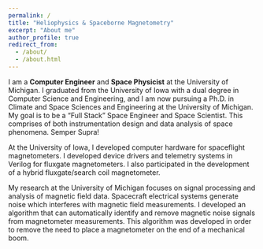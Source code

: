 ```yaml
---
permalink: /
title: "Heliophysics & Spaceborne Magnetometry"
excerpt: "About me"
author_profile: true
redirect_from: 
  - /about/
  - /about.html
---
```


I am a <strong>Computer Engineer</strong> and <strong>Space Physicist</strong> at the University of Michigan. I graduated from the University of Iowa with a dual degree in Computer Science and Engineering, and I am now pursuing a Ph.D. in Climate and Space Sciences and Engineering at the University of Michigan. My goal is to be a <q>Full Stack</q> Space Engineer and Space Scientist. This comprises of both instrumentation design and data analysis of space phenomena. Semper Supra!

At the University of Iowa, I developed computer hardware for spaceflight magnetometers. I developed device drivers and telemetry systems in Verilog for fluxgate magnetometers. I also participated in the development of a hybrid fluxgate/search coil magnetometer. 

My research at the University of Michigan focuses on signal processing and analysis of magnetic field data. Spacecraft electrical systems generate noise which interferes with magnetic field measurements. I developed an algorithm that can automatically identify and remove magnetic noise signals from magnetometer measurements. This algorithm was developed in order to remove the need to place a magnetometer on the end of a mechanical boom.